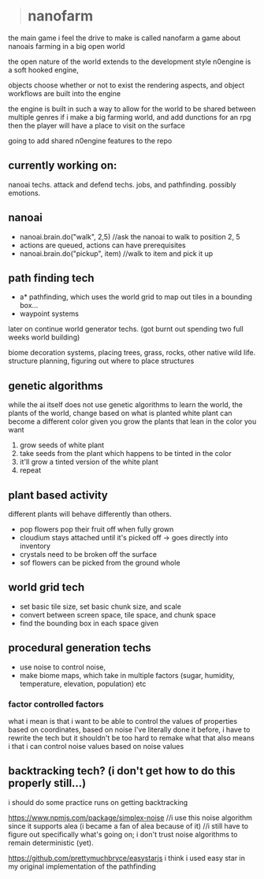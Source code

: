 > # nanofarm
the main game i feel the drive to make is called nanofarm
a game about nanoais farming in a big open world

the open nature of the world extends to the development style
n0engine is a soft hooked engine, 

objects choose whether or not to exist
the rendering aspects, and object workflows are built into the engine

the engine is built in such a way to allow for the world to be shared between multiple genres
if i make a big farming world, and add dunctions for an rpg then 
the player will have a place to visit on the surface

going to add shared n0engine features to the repo

## currently working on:

nanoai techs. attack and defend techs. jobs, and pathfinding.
possibly emotions.


## nanoai 
   - nanoai.brain.do("walk", 2,5) //ask the nanoai to walk to position 2, 5
   - actions are queued, actions can have prerequisites
   - nanoai.brain.do("pickup", item) //walk to item and pick it up

## path finding tech
   - a* pathfinding, which uses the world grid to map out tiles in a bounding box... 
   - waypoint systems


later on continue world generator techs. (got burnt out spending two full weeks world building)

biome decoration systems, placing trees, grass, rocks, other native wild life.
structure planning, figuring out where to place structures


## genetic algorithms
   while the ai itself does not use genetic algorithms to learn the world, 
   the plants of the world, change based on what is planted
   white plant can become a different color given you grow the plants that lean in the color you want
   1. grow seeds of white plant
   2. take seeds from the plant which happens to be tinted in the color
   3. it'll grow a tinted version of the white plant
   4. repeat 

## plant based activity
   different plants will behave differently than others.
   - pop flowers pop their fruit off when fully grown
   - cloudium stays attached until it's picked off -> goes directly into inventory
   - crystals need to be broken off the surface 
   - sof flowers can be picked from the ground whole

## world grid tech
   - set basic tile size, set basic chunk size, and scale
   - convert between screen space, tile space, and chunk space
   - find the bounding box in each space given

## procedural generation techs
   - use noise to control noise, 
   - make biome maps, which take in multiple factors (sugar, humidity, temperature, elevation, population) etc   

### factor controlled factors
   what i mean is that i want to be able to control the values of properties based on coordinates, based on noise
   I've literally done it before, i have to rewrite the tech but it shouldn't be too hard to remake
   what that also means i that i can control noise values based on noise values

## backtracking tech? (i don't get how to do this properly still...)
   i should do some practice runs on getting backtracking

https://www.npmjs.com/package/simplex-noise 
//i use this noise algorithm since it supports alea (i became a fan of alea because of it)
//i still have to figure out specifically what's going on; i don't trust noise algorithms to remain deterministic (yet).

https://github.com/prettymuchbryce/easystarjs
i think i used easy star in my original implementation of the pathfinding

